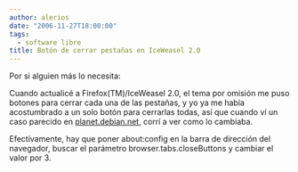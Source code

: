```yaml
---
author: alerios
date: "2006-11-27T18:00:00"
tags:
  - software libre
title: Botón de cerrar pestañas en IceWeasel 2.0
---
```


Por si alguien más lo necesita:

Cuando actualicé a Firefox(TM)/IceWeasel 2.0, el tema por omisión me puso
botones para cerrar cada una de las pestañas, y yo ya me había acostumbrado a
un solo botón para cerrarlas todas, así que cuando ví un caso parecido en
[planet.debian.net](http://planet.debian.net/), corrí a ver como lo cambiaba.

Efectívamente, hay que poner about:config en la barra de dirección del
navegador, buscar el parámetro browser.tabs.closeButtons y cambiar el valor
por 3.
